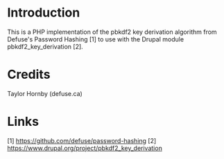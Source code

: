 # Introduction

This is a PHP implementation of the pbkdf2 key derivation algorithm from Defuse's Password Hashing [1] to use with the Drupal module pbkdf2_key_derivation [2].

# Credits

Taylor Hornby (defuse.ca)

# Links

[1] https://github.com/defuse/password-hashing
[2] https://www.drupal.org/project/pbkdf2_key_derivation 